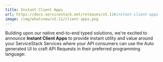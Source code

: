 ```yaml
---
title: Instant Client Apps
url: https://docs.servicestack.net/releases/v5.11#instant-client-apps
image: /img/whatsnew/v5.11/client-apps.png
---
```


Building upon our native end-to-end typed solutions, we're excited to announce **Instant Client Apps** to
provide instant utility and value around your ServiceStack Services where your API consumers can use the
Auto generated UI to craft API Requests in their preferred programming language:
